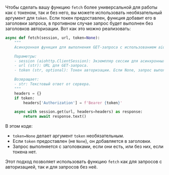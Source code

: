 Чтобы сделать вашу функцию `fetch` более универсальной для работы как с токеном, так и без него, вы можете использовать необязательный аргумент для `token`. Если токен предоставлен, функция добавит его в заголовки запроса, в противном случае запрос будет выполнен без заголовков авторизации. Вот как это можно реализовать:

```python
async def fetch(session, url, token=None):
    """
    Асинхронная функция для выполнения GET-запроса с использованием aiohttp.

    Параметры:
    - session (aiohttp.ClientSession): Экземпляр сессии для асинхронных HTTP-запросов.
    - url (str): URL для GET-запроса.
    - token (str, optional): Токен авторизации. Если None, запрос выполняется без авторизации.

    Возвращает:
    - str: Текстовый ответ от сервера.
    """
    headers = {}
    if token:
        headers['Authorization'] = f'Bearer {token}'

    async with session.get(url, headers=headers) as response:
        return await response.text()
```

В этом коде:
- `token=None` делает аргумент `token` необязательным.
- Если `token` предоставлен (не `None`), он добавляется в заголовки.
- Запрос выполняется с заголовками, если они есть, или без них, если токена нет.

Этот подход позволяет использовать функцию `fetch` как для запросов с авторизацией, так и для запросов без неё.
